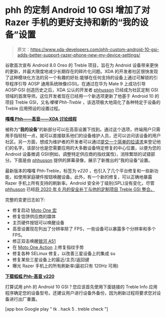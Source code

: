 # phh 的定制 Android 10 GSI 增加了对 Razer 手机的更好支持和新的“我的设备”设置

> 原文：<https://www.xda-developers.com/phh-custom-android-10-gsi-adds-better-support-razer-phone-new-my-device-settings/>

谷歌首次宣布 Android 8.0 Oreo 的 Treble 项目，旨在为 Android 设备带来更快的更新，并最大限度地减少长期存在的碎片化问题。XDA 的开发者社区很快发现了这种模块化方法的另一个有趣的好处:能够在任何支持的设备上通过可解锁的引导程序引导 AOSP 通用系统映像(GSI)。在通过在华为 Mate 9 上成功引导 AOSP·GSI 创造历史之后，XDA 公认的开发者 [phhusson](https://forum.xda-developers.com/member.php?u=1915408) 已经成为社区定制 GSI 领域的首席导师。这位开发者现在已经用一个新选项更新了他基于 Android 10 的项目 Treble GSI，又名*嘎嘎 Phh-Treble* ，该选项极大地简化了各种特定于设备的 Treble 应用预设的设置过程。

**[嘎嘎 Phh——高音——XDA 讨论线程](https://forum.xda-developers.com/project-treble/trebleenabled-device-development/aosp-10-0-quack-phh-treble-t3992559)**

被称为“**我的设备**”的新部分可以在高音设置下找到。通过这个选项，终端用户只需用手指轻轻一点，就可以直接联系他们的设备维护人员，还可以访问该设备的用户社区。另一方面，想成为维护者的开发者可以通过[提交一个简单的拉请求](https://github.com/phhusson/treble_presets/)来登记他们的名字。该部分也是您需要应用的大多数设备特定修复的中心位置，以便为您的 Android 设备微调 GSI(例如，调整特定供应商的指纹属性)，消除繁琐的试错部分。下面是由 [phhusson](https://forum.xda-developers.com/member.php?u=1915408) 提供的屏幕录像，展示了新推出的“我的设备”设置。

最新版本的嘎嘎 Phh-Treble，标签为 *v220* ，也引入了几个平台修复和一些新功能，如使用家庭硬件按钮唤醒设备。此外，有一个新的修复，可以正确地暴露 Razer 手机上所有支持的刷新率。Android 安全补丁级别(SPL)没有变化，尽管 [phhusson](https://forum.xda-developers.com/member.php?u=1915408) 已经[将 2020 年 6 月的安全补丁与他的定制项目 Treble GSI 整合。](https://www.xda-developers.com/custom-aosp-project-treble-gsi-gets-updated-with-june-2020-security-patches-netflix-hd-support-for-the-xiaomi-mi-9-and-redmi-note-9s-and-more/)

完整的变更日志如下:

*   修复启动 [Moto One 宏](https://www.xda-developers.com/motorola-one-macro-launches-with-budget-specs-and-a-macro-camera/)
*   修复馅饼供应商的媒体
*   主页硬件按钮可以唤醒设备
*   高音设置现在列出了分辨率除了 FPS，一些设备可以暴露多个分辨率和多个 FPS。
*   修正双击唤醒[银河 A51](https://forum.xda-developers.com/galaxy-a51)
*   在 [Moto One Action](https://forum.xda-developers.com/one-action) 上修复指纹手势
*   修复各种 SELinux 修复，以改善三星设备上的集成 su
*   修复某些三星设备上的最近/主页/返回键
*   曝光 Razer 手机上的所有刷新率(最初只有 120Hz 可用)

**[下载呱呱 Phh-高音 v220](https://github.com/phhusson/treble_experimentations/releases/tag/v220)**

打算试用 phh 的 Android 10 GSI？您应该首先使用下面链接的 Treble Info 应用程序确定您的设备型号。还建议用户进行设备外备份，因为刷新过程将要求您对设备进行出厂重置。

[app box Google play " tk . hack 5 . treble check "]